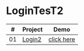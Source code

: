 # LoginTesT2


<table>
<thead>
<tr>
<th align="center">#</th>
<th>Project</th>
<th> Demo</th>
</tr>
</thead>
<tbody>
<tr>
<td align="center">01</td>
<td><a href="https://github.com/JoaoVitorFernandesFirmino/LoginTesT2/">Login2</a></td>
<td><a href="https://joaovitorfernandesfirmino.github.io/LoginTesT2/" rel="nofollow">click here</a></td>
</tr>
